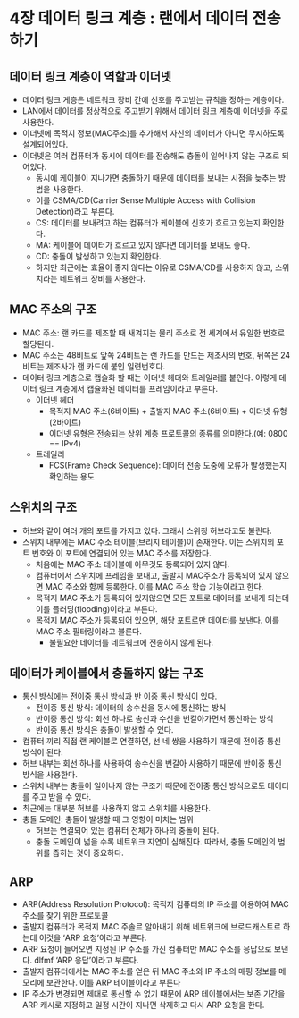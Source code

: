 # 4장 데이터 링크 계층 : 랜에서 데이터 전송하기

## 데이터 링크 계층이 역할과 이더넷

- 데이터 링크 게층은 네트워크 장비 간에 신호를 주고받는 규칙을 정하는 계층이다.
- LAN에서 데이터를 정상적으로 주고받기 위해서 데이터 링크 계층에 이더넷을 주로 사용한다.
- 이더넷에 목적지 정보(MAC주소)를 추가해서 자신의 데이터가 아니면 무시하도록 설계되어있다.
- 이더넷은 여러 컴퓨터가 동시에 데이터를 전송해도 충돌이 일어나지 않는 구조로 되어있다.
    - 동시에 케이블이 지나가면 충돌하기 때문에 데이터를 보내는 시점을 늦추는 방법을 사용한다.
    - 이를 CSMA/CD(Carrier Sense Multiple Access with Collision Detection)라고 부른다.
    - CS: 데이터를 보내려고 하는 컴퓨터가 케이블에 신호가 흐르고 있는지 확인한다.
    - MA: 케이블에 데이터가 흐르고 있지 않다면 데이터를 보내도 좋다.
    - CD: 충돌이 발생하고 있는지 확인한다.
    - 하지만 최근에는 효율이 좋지 않다는 이유로 CSMA/CD를 사용하지 않고, 스위치라는 네트워크 장비를 사용한다.

## MAC 주소의 구조

- MAC 주소: 랜 카드를 제조할 때 새겨지는 물리 주소로 전 세계에서 유일한 번호로 할당된다.
- MAC 주소는 48비트로 앞쪽 24비트는 랜 카드를 만드는 제조사의 번호, 뒤쪽은 24비트는 제조사가 랜 카드에 붙인 일련번호다.
- 데이터 링크 계층으로 캡슐화 할 때는 이더넷 헤더와 트레일러를 붙인다. 이렇게 데이터 링크 계층에서 캡슐화된 데이터를 프레임이라고 부른다.
    - 이더넷 헤더
        - 목적지 MAC 주소(6바이트) + 출발지 MAC 주소(6바이트) + 이더넷 유형(2바이트)
        - 이더넷 유형은 전송되는 상위 계층 프로토콜의 종류를 의미한다.(예: 0800 == IPv4)
    - 트레일러
        - FCS(Frame Check Sequence): 데이터 전송 도중에 오류가 발생했는지 확인하는 용도

## 스위치의 구조

- 허브와 같이 여러 개의 포트를 가지고 있다. 그래서 스위칭 허브라고도 불린다.
- 스위치 내부에는 MAC 주소 테이블(브리지 테이블)이 존재한다. 이는 스위치의 포트 번호와 이 포트에 연결되어 있는 MAC 주소를 저장한다.
    - 처음에는 MAC 주소 테이블에 아무것도 등록되어 있지 않다.
    - 컴퓨터에서 스위치에 프레임을 보내고, 출발지 MAC주소가 등록되어 있지 않으면 MAC 주소와 함께 등록한다. 이를 MAC 주소 학습 기능이라고 한다.
    - 목적지 MAC 주소가 등록되어 있지않으면 모든 포트로 데이터를 보내게 되는데 이를 플러딩(flooding)이라고 부른다.
    - 목적지 MAC 주소가 등록되어 있으면, 해당 포트로만 데이터를 보낸다. 이를 MAC 주소 필터링이라고 불른다.
        - 불필요한 데이터를 네트워크에 전송하지 않게 된다.

## 데이터가 케이블에서 충돌하지 않는 구조

- 통신 방식에는 전이중 통신 방식과 반 이중 통신 방식이 있다.
    - 전이중 통신 방식: 데이터의 송수신을 동시에 통신하는 방식
    - 반이중 통신 방식: 회선 하나로 송신과 수신을 번갈아가면서 통신하는 방식
    - 반이중 통신 방식은 충돌이 발생할 수 있다.
- 컴퓨터 끼리 직접 랜 케이블로 연결하면, 선 네 쌍을 사용하기 때문에 전이중 통신 방식이 된다.
- 허브 내부는 회선 하나를 사용하여 송수신을 번갈아 사용하기 때문에 반이중 통신 방식을 사용한다.
- 스위치 내부는 충돌이 일어나지 않는 구조기 때문에 전이중 통신 방식으로도 데이터를 주고 받을 수 있다.
- 최근에는 대부분 허브를 사용하지 않고 스위치를 사용한다.
- 충돌 도메인: 충돌이 발생할 때 그 영향이 미치는 범위
    - 허브는 연결되어 있는 컴퓨터 전체가 하나의 충돌이 된다.
    - 충돌 도메인이 넓을 수록 네트워크 지연이 심해진다. 따라서, 충돌 도메인의 범위를 좁히는 것이 중요하다.

## ARP

- ARP(Address Resolution Protocol): 목적지 컴퓨터의 IP 주소를 이용하여 MAC 주소를 찾기 위한 프로토콜
- 출발지 컴퓨터가 목적지 MAC 주솔르 알아내기 위해 네트워크에 브로드캐스트르 하는데 이것을 ‘ARP 요청’이라고 부른다.
- ARP 요청이 들어오면 지정된 IP 주소를 가진 컴퓨터만 MAC 주소를 응답으로 보낸다. dlfmf ‘ARP 응답’이라고 부른다.
- 출발지 컴퓨터에서는 MAC 주소를 얻은 뒤 MAC 주소와 IP 주소의 매핑 정보를 메모리에 보관한다. 이를 ARP 테이블이라고 부른다
- IP 주소가 변경되면 제대로 통신할 수 없기 때문에 ARP 테이블에서는 보존 기간을 ARP 캐시로 지정하고 일정 시간이 지나면 삭제하고 다시 ARP 요청을 한다.